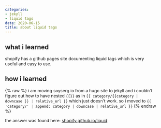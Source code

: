```yaml
---
categories:
- jekyll
- liquid tags
date: 2020-06-15
title: about liquid tags
---
```


## what i learned
shopify has a github pages site documenting liquid tags which is very useful and easy to use.

## how i learned
{% raw %}
i am moving soyserg.io from a hugo site to jekyll and i couldn't figure out how to have nested `{{}}` as in `{{ category/{{category | downcase }} | relative_url }}` which just doesn't work. so i moved to `{{ 'category/' | append: category | downcase | relative_url }}`
{% endraw %}

the answer was found here: [shopify.github.io/liquid](https://shopify.github.io/liquid/)